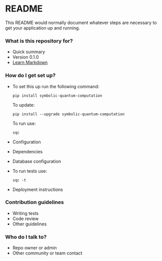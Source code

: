 # README #

This README would normally document whatever steps are necessary to get your application up and running.

### What is this repository for? ###

* Quick summary
* Version 0.1.0
* [Learn Markdown](https://bitbucket.org/tutorials/markdowndemo)

### How do I get set up? ###

* To set this up run the following command:

    ```
    pip install symbolic-quantum-computation
    ```

    To update:

    ```
    pip install --upgrade symbolic-quantum-computation
    ```

    To run use:

    ```
    sqc
    ```

* Configuration
* Dependencies
* Database configuration
* To run tests use:

    ```
    sqc -t
    ```

* Deployment instructions

### Contribution guidelines ###

* Writing tests
* Code review
* Other guidelines

### Who do I talk to? ###

* Repo owner or admin
* Other community or team contact